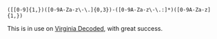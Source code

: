```
([[0-9]{1,})([0-9A-Za-z\-\.]{0,3})-([0-9A-Za-z\-\.:]*)([0-9A-Za-z]{1,})
```

This is in use on [Virginia Decoded](http://vacode.org), with great success.
